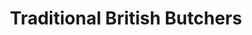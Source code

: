 ---
title: "Traditional British Butchers"
url: /croydon/traditional-british-butchers/
shop: Metzgerei
---